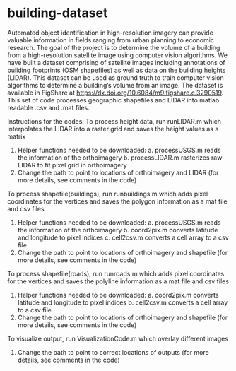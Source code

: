 # building-dataset
Automated object identification in high-resolution imagery can provide valuable information in fields ranging from urban planning to economic research.  The goal of the project is to determine the volume of a building from a high-resolution satellite image using computer vision algorithms. We have built a dataset comprising of satellite images including annotations of building footprints (OSM shapefiles) as well as data on the building heights (LIDAR). This dataset can be used as ground truth to train computer vision algorithms to determine a building’s volume from an image. The dataset is available in FigShare at https://dx.doi.org/10.6084/m9.figshare.c.3290519. This set of code processes geographic shapefiles and LIDAR into matlab readable .csv and .mat files.

Instructions for the codes:
To process height data, run runLIDAR.m which interpolates the LIDAR into a raster grid and saves the height values as a matrix
  1.	Helper functions needed to be downloaded:
    a.	processUSGS.m reads the information of the orthoimagery
    b.	processLIDAR.m rasterizes raw LIDAR to fit pixel grid in orthoimagery
  2.	Change the path to point to locations of orthoimagery and LIDAR (for more details, see comments in the code)
  
To process shapefile(buildings), run runbuildings.m which adds pixel coordinates for the vertices and saves the polygon information as a mat file and csv files
  1.	Helper functions needed to be downloaded:
    a.	processUSGS.m reads the information of the orthoimagery
    b.	coord2pix.m converts latitude and longitude to pixel indices
    c.	cell2csv.m converts a cell array to a csv file
  2.	Change the path to point to locations of orthoimagery and shapefile (for more details, see comments in the code)

To process shapefile(roads), run runroads.m which adds pixel coordinates for the vertices and saves the polyline information as a mat file and csv files
  1.	Helper functions needed to be downloaded:
    a.	coord2pix.m converts latitude and longitude to pixel indices
    b.	cell2csv.m converts a cell array to a csv file
  2.	Change the path to point to locations of orthoimagery and shapefile (for more details, see comments in the code)
  
To visualize output, run VisualizationCode.m which overlay different images
  1.	Change the path to point to correct locations of outputs (for more details, see comments in the code)

